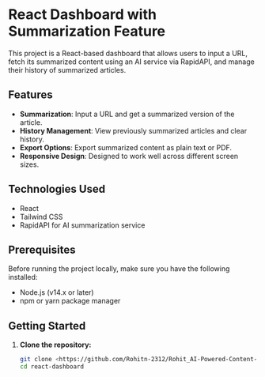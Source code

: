 # React Dashboard with Summarization Feature

This project is a React-based dashboard that allows users to input a URL, fetch its summarized content using an AI service via RapidAPI, and manage their history of summarized articles.

## Features

- **Summarization**: Input a URL and get a summarized version of the article.
- **History Management**: View previously summarized articles and clear history.
- **Export Options**: Export summarized content as plain text or PDF.
- **Responsive Design**: Designed to work well across different screen sizes.

## Technologies Used

- React
- Tailwind CSS
- RapidAPI for AI summarization service

## Prerequisites

Before running the project locally, make sure you have the following installed:

- Node.js (v14.x or later)
- npm or yarn package manager

## Getting Started

1. **Clone the repository:**

   ```bash
   git clone <https://github.com/Rohitn-2312/Rohit_AI-Powered-Content-Summarizer-Dashboard_Frontend>
   cd react-dashboard
